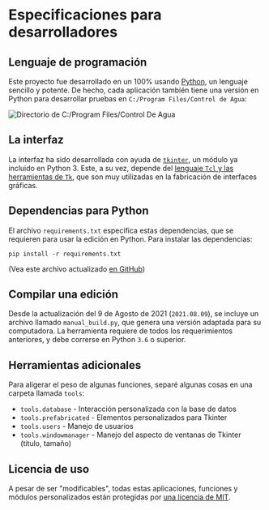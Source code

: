 # Especificaciones para desarrolladores

## Lenguaje de programación

Este proyecto fue desarrollado en un 100% usando [Python](http://python.org), un lenguaje sencillo y potente. De hecho, cada aplicación
también tiene una versión en Python para desarrollar pruebas en `C:/Program Files/Control de Agua`: 

![Directorio de C:/Program Files/Control De Agua](https://controldeagua.github.io/ControlDeAgua-docs/programs_directory.png)

## La interfaz

La interfaz ha sido desarrollada con ayuda de [`tkinter`](https://docs.python.org/3.8/library/tkinter.html), un módulo ya incluido en Python 3. Este, a
su vez, depende del [lenguaje `Tcl` y las herramientas de `Tk`](https://tcl.tk/), que son muy utilizadas en la fabricación de interfaces gráficas.

## Dependencias para Python

El archivo `requirements.txt` especifica estas dependencias, que se requieren para usar la edición en Python. Para instalar las
dependencias:

```
pip install -r requirements.txt
```

\(Vea este archivo actualizado [en GitHub](http://github.com/ControlDeAgua/ControlDeAgua/blob/main/requirements.txt)\)

## Compilar una edición

Desde la actualización del 9 de Agosto de 2021 (`2021.08.09`), se incluye un archivo llamado `manual_build.py`, que genera una versión adaptada
para su computadora. La herramienta requiere de todos los requerimientos anteriores, y debe correrse en Python `3.6` o superior.

## Herramientas adicionales

Para aligerar el peso de algunas funciones, separé algunas cosas en una carpeta llamada `tools`:

- `tools.database` - Interacción personalizada con la base de datos
- `tools.prefabricated` - Elementos personalizados para Tkinter
- `tools.users` - Manejo de usuarios
- `tools.windowmanager` - Manejo del aspecto de ventanas de Tkinter (titulo, tamaño)

## Licencia de uso

A pesar de ser "modificables", todas estas aplicaciones, funciones y módulos personalizados
están protegidas por [una licencia de MIT](http://github.com/DiddiLeija/ControlDeAgua/blob/main/LICENSE).
